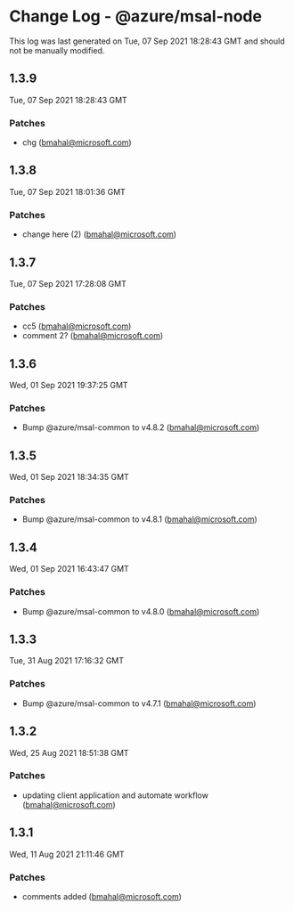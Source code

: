 # Change Log - @azure/msal-node

This log was last generated on Tue, 07 Sep 2021 18:28:43 GMT and should not be manually modified.

<!-- Start content -->

## 1.3.9

Tue, 07 Sep 2021 18:28:43 GMT

### Patches

- chg (bmahal@microsoft.com)

## 1.3.8

Tue, 07 Sep 2021 18:01:36 GMT

### Patches

- change here (2) (bmahal@microsoft.com)

## 1.3.7

Tue, 07 Sep 2021 17:28:08 GMT

### Patches

- cc5 (bmahal@microsoft.com)
- comment 2? (bmahal@microsoft.com)

## 1.3.6

Wed, 01 Sep 2021 19:37:25 GMT

### Patches

- Bump @azure/msal-common to v4.8.2 (bmahal@microsoft.com)

## 1.3.5

Wed, 01 Sep 2021 18:34:35 GMT

### Patches

- Bump @azure/msal-common to v4.8.1 (bmahal@microsoft.com)

## 1.3.4

Wed, 01 Sep 2021 16:43:47 GMT

### Patches

- Bump @azure/msal-common to v4.8.0 (bmahal@microsoft.com)

## 1.3.3

Tue, 31 Aug 2021 17:16:32 GMT

### Patches

- Bump @azure/msal-common to v4.7.1 (bmahal@microsoft.com)

## 1.3.2

Wed, 25 Aug 2021 18:51:38 GMT

### Patches

- updating client application and automate workflow (bmahal@microsoft.com)

## 1.3.1

Wed, 11 Aug 2021 21:11:46 GMT

### Patches

- comments added (bmahal@microsoft.com)
